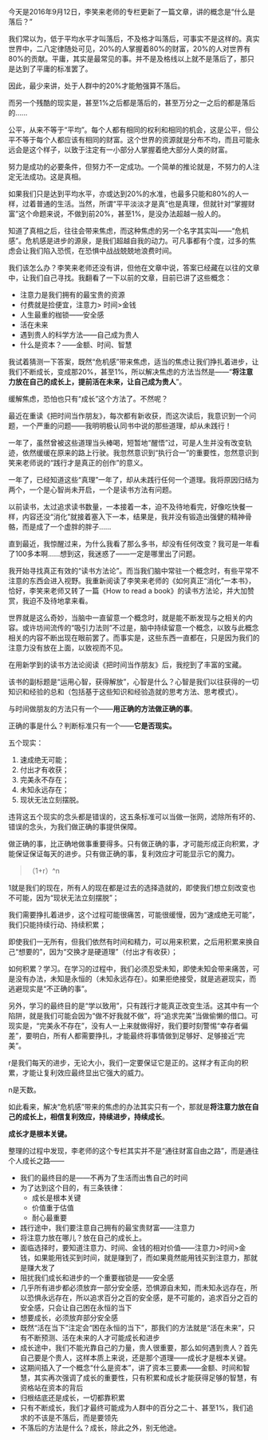 今天是2016年9月12日，李笑来老师的专栏更新了一篇文章，讲的概念是“什么是落后？”

我们常以为，低于平均水平才叫落后，不及格才叫落后，可事实不是这样的。真实世界中，二八定律随处可见，20%的人掌握着80%的财富，20%的人对世界有80%的贡献。平庸，其实是最常见的事。并不是及格线以上就不是落后了，那只是达到了平庸的标准罢了。

因此，最少来讲，处于人群中的20%才能勉强算不落后。

而另一个残酷的现实是，甚至1%之后都是落后的，甚至万分之一之后的都是落后的……

公平，从来不等于“平均”。每个人都有相同的权利和相同的机会，这是公平，但公平不等于每个人都应该有相同的财富。这个世界的资源就是分布不均，而且可能永远会是这个样子，以致于注定有一小部分人掌握着绝大部分人类的财富。

努力是成功的必要条件，但努力不一定成功。一个简单的推论就是，不努力的人注定无法成功。这是真相。

如果我们只是达到平均水平，亦或达到20%的水准，也最多只能和80%的人一样，过着普通的生活。当然，所谓“平平淡淡才是真”也是真理，但就针对“掌握财富”这个命题来说，不做到前20%，甚至1%，是没办法超越一般人的。

知道了真相之后，往往会带来焦虑，而这种焦虑的另一个名字其实叫——“危机感”。危机感是进步的源泉，是我们超越自我的动力。可凡事都有个度，过多的焦虑会让我们陷入恐慌，在恐惧中战战兢兢地浪费时间。

我们该怎么办？李笑来老师还没有讲，但他在文章中说，答案已经藏在以往的文章中，让我们自己寻找。我翻看了一下以前的文章，目前已讲了这些概念：

- 注意力是我们拥有的最宝贵的资源
- 付费就是捡便宜，注意力> 时间>金钱
- 人生最重的枷锁——安全感
- 活在未来
- 遇到贵人的科学方法——自己成为贵人
- 什么是资本？——金额、时间、智慧

我试着猜测一下答案，既然“危机感”带来焦虑，适当的焦虑让我们挣扎着进步，让我们不断成长，变成那20%，甚至1%，所以解决焦虑的方法当然是——“**将注意力放在自己的成长上，提前活在未来，让自己成为贵人**”。

缓解焦虑，恐怕也只有“成长”这个方法了。不然呢？

最近在重读《把时间当作朋友》，每次都有新收获，而这次读后，我意识到一个问题，一个严重的问题——我明明极认同书中说的那些道理，却从未践行！

一年了，虽然曾被这些道理当头棒喝，短暂地“醒悟”过，可是人生并没有改变轨迹，依然缓缓在原来的路上行驶。我忽然意识到“执行合一”的重要性，忽然意识到笑来老师说的“践行才是真正的创作”的意义。

一年了，已经知道这些“真理”一年了，却从未践行任何一个道理。我将原因归结为两个，一个是心智尚未开启，一个是读书方法有问题。

以前读书，太过追求读书数量，一本接着一本，迫不及待地看完，好像吃快餐一样，内容还没“消化”就接着塞入下一本，结果是，我并没有锻造出强健的精神骨骼，而是成了一个虚胖的胖子……

直到最近，我惊醒过来，为什么我看了那么多书，却没有任何改变？我可是一年看了100多本啊……想到这，我迷惑了——一定是哪里出了问题。

我开始寻找真正有效的“读书方法论”。而当我们脑中常驻一个概念时，有些平常不注意的东西会进入视野。我重新阅读了李笑来老师的《如何真正“消化”一本书》，恰好，李笑来老师又转了一篇《How to read a book》的读书方法论，并大加赞赏，我迫不及待地拿来看。

世界就是这么奇妙，当脑中一直留意一个概念时，就是能不断发现与之相关的内容。或许坊间流传的“吸引力法则”不过是，脑中持续留意一个概念，以致与此概念相关的内容不断出现在眼前罢了。而事实是，这些东西一直都在，只是因为我们的注意力没有放在上面，以致视而不见。

在用新学到的读书方法论阅读《把时间当作朋友》后，我挖到了丰富的宝藏。

该书的副标题是“运用心智，获得解放”，心智是什么？心智是我们以往获得的一切知识和经验的总和（包括基于这些知识和经验造就的思考方法、思考模式）。

与时间做朋友的方法只有一个——**用正确的方法做正确的事**。

正确的事是什么？判断标准只有一个——**它是否现实。**

五个现实：

1. 速成绝无可能；
2. 付出才有收获；
3. 完美永不存在；
4. 未知永远存在；
5. 现状无法立刻摆脱。

违背这五个现实的念头都是错误的，这五条标准可以当做一张网，滤除所有坏的、错误的念头，为我们做正确的事提供保障。

做正确的事，比正确地做事重要得多。只有做正确的事，才可能形成正向积累，才能保证保证每天的进步。只有做正确的事，复利效应才可能显示它的魔力。

>（1+r）^n

1就是我们的现在，所有人的现在都是过去的选择造就的，即使我们想立刻改变也不可能，因为“现状无法立刻摆脱”；

我们需要挣扎着进步，这个过程可能很痛苦，可能很缓慢，因为“速成绝无可能”，我们只能持续行动、持续积累；

即使我们一无所有，但我们依然有时间和精力，可以用来积累，之后用积累来换自己“想要的”，因为“交换才是硬道理”（付出才有收获）；

如何积累？学习。在学习的过程中，我们必须忍受未知，即使未知会带来痛苦，可是没有办法，未知是永恒的（未知永远存在）。如果拒绝接受，就是逃避现实，而逃避现实是“不正确的事”。

另外，学习的最终目的是“学以致用”，只有践行才能真正改变生活。这其中有一个陷阱，就是我们可能会因为“做不好我就不做”，将“追求完美”当做偷懒的借口。可现实是，“完美永不存在”，没有人一上来就做得好，我们要时刻警惕“幸存者偏差”，要明白，所有人都需要挣扎，才能最终将事情做到足够好、足够接近“完美”。

r是我们每天的进步，无论大小，我们一定要保证它是正的。这样才有正向的积累，才能让复利效应最终显出它强大的威力。

n是天数。

如此看来，解决“危机感”带来的焦虑的办法其实只有一个，那就是**将注意力放在自己的成长上，相信复利效应，持续进步，持续成长**。

**成长才是根本关键。**

整理的过程中发现，李老师的这个专栏其实并不是“通往财富自由之路”，而是通往个人成长之路——

- 我们的最终目的是——不再为了生活而出售自己的时间
- 为了达到这个目的，有三条铁律：
  - 成长是根本关键
  - 价值重于估值
  - 耐心最重要
- 践行途中，我们要注意自己拥有的最宝贵财富——注意力
- 将注意力放在哪儿？放在自己的成长上。
- 面临选择时，要知道注意力、时间、金钱的相对价值——注意力>时间>金钱，如果能用钱买到时间，就是赚到了，而如果竟然能用钱买到注意力，那就是赚大发了
- 阻扰我们成长和进步的一个重要枷锁是——安全感
- 几乎所有进步都必须放弃一部分安全感，恐惧源自未知，而未知永远存在，所以恐惧永远存在，所以追求百分之百的安全感，是不可能的，追求百分之百的安全感，只会让自己困在永恒的当下
- 想要成长，必须放弃部分安全感
- 既然“活在当下”注定会“困在永恒的当下”，那我们的方法就是“活在未来”，只有不断预测、活在未来的人才可能成长和进步
- 成长途中，我们不能光靠自己的力量，贵人很重要，那么如何遇到贵人？首先自己要是个贵人，这样本质上来说，还是那个道理——成长才是根本关键。
- 这期间插入了一个概念“什么是资本”，讲了资本三要素——金额、时间和智慧，其实再次强调了成长的重要性，只有积累和成长才能获得足够的智慧，有资格站在资本的背后
- 归根结底还是成长，一切都靠积累
- 只有不断成长，我们才最终可能成为人群中的百分之二十、甚至1%，我们追求的不该是不落后，而是要领先
- 不落后的方法是什么？成长，除此之外，别无他途。
